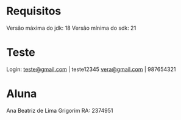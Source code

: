# Requisitos
Versão máxima do jdk: 18
Versão mínima do sdk: 21

# Teste
Login: teste@gmail.com | teste12345
       vera@gmail.com | 987654321

# Aluna
Ana Beatriz de Lima Grigorim RA: 2374951
